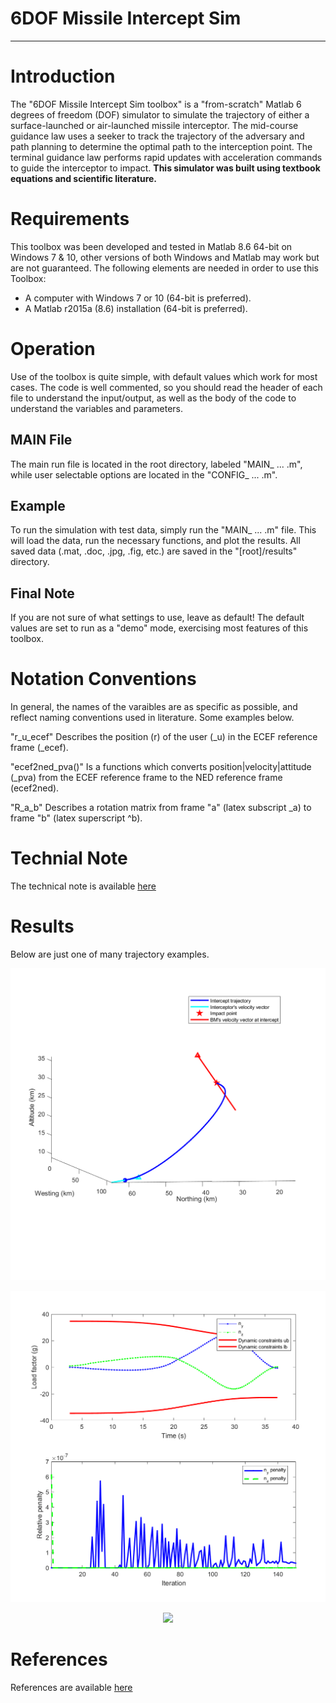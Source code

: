 # 6DOF Missile Intercept Sim

-----------------------------------------------------------------------------------

# Introduction
The "6DOF Missile Intercept Sim toolbox" is a "from-scratch" Matlab 6 degrees of freedom (DOF) simulator to simulate the trajectory of either a surface-launched or air-launched missile interceptor.  The mid-course guidance law uses a seeker to track the trajectory of the adversary and path planning to determine the optimal path to the interception point.  The terminal guidance law performs rapid updates with acceleration commands to guide the interceptor to impact.  **This simulator was built using textbook equations and scientific literature.**


# Requirements
This toolbox was been developed and tested in Matlab 8.6 64-bit on Windows 7 & 10, other versions of both Windows and Matlab 
may work but are not guaranteed. The following elements are needed in order to use this Toolbox:

- A computer with Windows 7 or 10 (64-bit is preferred).
- A Matlab r2015a (8.6) installation (64-bit is preferred).  


# Operation
Use of the toolbox is quite simple, with default values which work for most cases. The code is well commented, so you should read the header of each file to understand the input/output, as well as the body of the code to understand the variables and parameters.


## MAIN File
The main run file is located in the root directory, labeled "MAIN_ ... .m", while user selectable options are located in the "CONFIG_ ... .m".

## Example  
To run the simulation with test data, simply run the "MAIN_ ... .m" file. This will load the data, run the necessary functions, and plot the results. All saved data (.mat, .doc, .jpg, .fig, etc.) are saved in the "[root]/results" directory.

## Final Note 
If you are not sure of what settings to use, leave as default!  The default values are set to run as a "demo" mode, exercising most features of this toolbox.


# Notation Conventions
In general, the names of the varaibles are as specific as possible, and reflect naming conventions used in literature. 
Some examples below.

"r_u_ecef" Describes the position (r) of the user (_u) in the ECEF reference frame (_ecef).

"ecef2ned_pva()" Is a functions which converts position|velocity|attitude (_pva) from the ECEF reference frame to the NED reference frame (ecef2ned).

"R_a_b" Describes a rotation matrix from frame "a" (latex subscript _a) to frame "b" (latex superscript ^b).


# Technial Note
The technical note is available [here](https://github.com/pfroysdon/projects/blob/main/aerospace/6dof_missile_intercept/tech_note)

# Results
Below are just one of many trajectory examples.

<p align="center">
	<img width="600" img src="https://github.com/pfroysdon/projects/blob/main/aerospace/6dof_missile_intercept/results/missile_intercept_Figure_1.png">
</p>
<p align="center">
	<img width="600" img src="https://github.com/pfroysdon/projects/blob/main/aerospace/6dof_missile_intercept/results/missile_intercept_Figure_5.png">
</p>
<p align="center">
	<img width="600" img src="https://github.com/pfroysdon/projects/blob/main/aerospace/6dof_missile_intercept/results/Bmissile_intercept_Figure_7.png">
</p>

# References
References are available [here](https://github.com/pfroysdon/projects/blob/main/aerospace/6dof_missile_intercept/references)